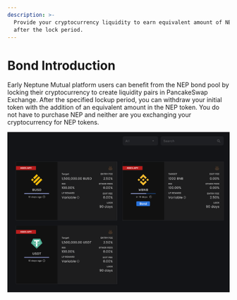 ```yaml
---
description: >-
  Provide your cryptocurrency liquidity to earn equivalent amount of NEP tokens
  after the lock period.
---
```


# Bond Introduction

Early Neptune Mutual platform users can benefit from the NEP bond pool by locking their cryptocurrency to create liquidity pairs in PancakeSwap Exchange. After the specified lockup period, you can withdraw your initial token with the addition of an equivalent amount in the NEP token. You do not have to purchase NEP and neither are you exchanging your cryptocurrency for NEP tokens.

![Neptune Mutual Bond Pool](../.gitbook/assets/bond%20%281%29.png)

 

